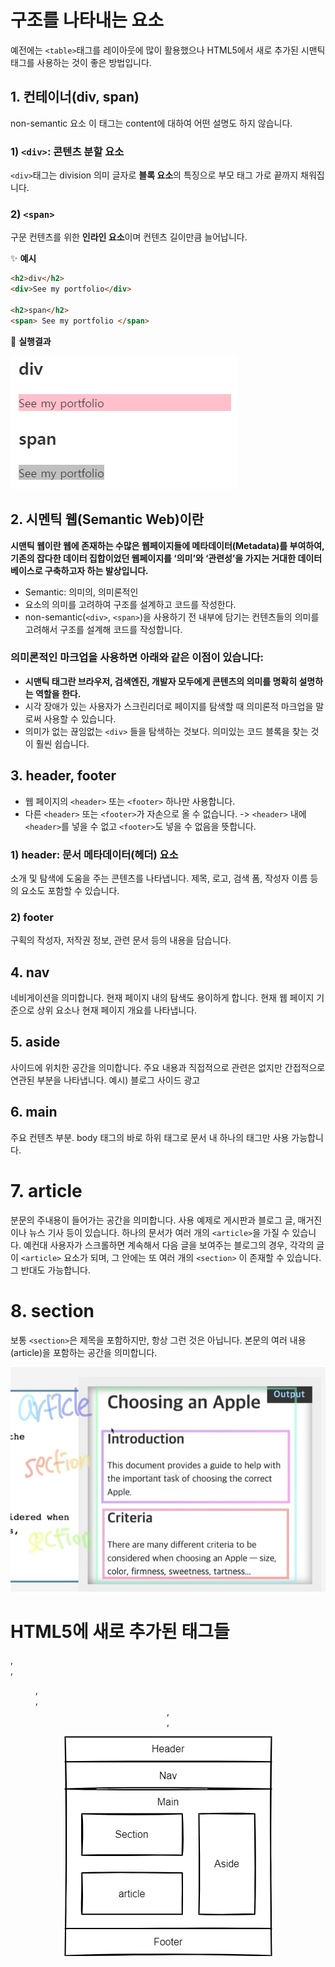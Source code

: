 # 구조를 나타내는 요소

예전에는 `<table>`태그를 레이아웃에 많이 활용했으나 HTML5에서 새로 추가된 시맨틱 태그를 사용하는 것이 좋은 방법입니다.

## 1. 컨테이너(div, span)

non-semantic 요소
이 태그는 content에 대하여 어떤 설명도 하지 않습니다.

### 1) `<div>`: 콘텐츠 분할 요소

`<div>`태그는 division 의미 글자로 **블록 요소**의 특징으로 부모 태그 가로 끝까지 채워집니다.

### 2) `<span>`

구문 컨텐츠를 위한 **인라인 요소**이며 컨텐츠 길이만큼 늘어납니다.

✨ **예시**

```html
<h2>div</h2>
<div>See my portfolio</div>

<h2>span</h2>
<span> See my portfolio </span>
```

🧪 **실행결과**

![div 예제](./images/div.png)

## 2. 시멘틱 웹(Semantic Web)이란

**시맨틱 웹이란 웹에 존재하는 수많은 웹페이지들에 메타데이터(Metadata)를 부여하여, 기존의 잡다한 데이터 집합이었던 웹페이지를 ‘의미’와 ‘관련성’을 가지는 거대한 데이터베이스로 구축하고자 하는 발상입니다.**

- Semantic: 의미의, 의미론적인
- 요소의 의미를 고려하여 구조를 설계하고 코드를 작성한다.
- non-semantic(`<div>`, `<span>`)을 사용하기 전 내부에 담기는 컨텐츠들의 의미를 고려해서 구조를 설계해 코드를 작성합니다.

### 의미론적인 마크업을 사용하면 아래와 같은 이점이 있습니다:

- <strong>시맨틱 태그란 브라우저, 검색엔진, 개발자 모두에게 콘텐츠의 의미를 명확히 설명하는 역할을 한다.</strong>
- 시각 장애가 있는 사용자가 스크린리더로 페이지를 탐색할 때 의미론적 마크업을 말로써 사용할 수 있습니다.
- 의미가 없는 끊임없는 `<div>` 들을 탐색하는 것보다. 의미있는 코드 블록을 찾는 것이 훨씬 쉽습니다.

## 3. header, footer

- 웹 페이지의 `<header>` 또는 `<footer>` 하나만 사용합니다.
- 다른 `<header>` 또는 `<footer>`가 자손으로 올 수 없습니다. -> `<header>` 내에 `<header>`를 넣을 수 없고 `<footer>`도 넣을 수 없음을 뜻합니다.

### 1) header: 문서 메타데이터(헤더) 요소

소개 및 탐색에 도움을 주는 콘텐츠를 나타냅니다. 제목, 로고, 검색 폼, 작성자 이름 등의 요소도 포함할 수 있습니다.

### 2) footer

구획의 작성자, 저작권 정보, 관련 문서 등의 내용을 담습니다.

## 4. nav

네비게이션을 의미합니다. 현재 페이지 내의 탐색도 용이하게 합니다. 현재 웹 페이지 기준으로 상위 요소나 현재 페이지 개요를 나타냅니다.

## 5. aside

사이드에 위치한 공간을 의미합니다. 주요 내용과 직접적으로 관련은 없지만 간접적으로 연관된 부분을 나타냅니다. 예시) 블로그 사이드 광고

## 6. main

주요 컨텐츠 부분. body 태그의 바로 하위 태그로 문서 내 하나의 태그만 사용 가능합니다.

# 7. article

분문의 주내용이 들어가는 공간을 의미합니다.
사용 예제로 게시판과 블로그 글, 매거진이나 뉴스 기사 등이 있습니다. 하나의 문서가 여러 개의 `<article>`을 가질 수 있습니다. 예컨대 사용자가 스크롤하면 계속해서 다음 글을 보여주는 블로그의 경우, 각각의 글이 `<article>` 요소가 되며, 그 안에는 또 여러 개의 `<section>` 이 존재할 수 있습니다. 그 반대도 가능합니다.

# 8. section

보통 `<section>`은 제목을 포함하지만, 항상 그런 것은 아닙니다. 본문의 여러 내용(article)을 포함하는 공간을 의미합니다.

![section 예제](./images/section.png)

# HTML5에 새로 추가된 태그들

<article>, <aside>, <figure>, <footer>, <header>, <nav>, <section>

![HTML Semantic element 예제](./images/HTMLSemanticelement.png)
